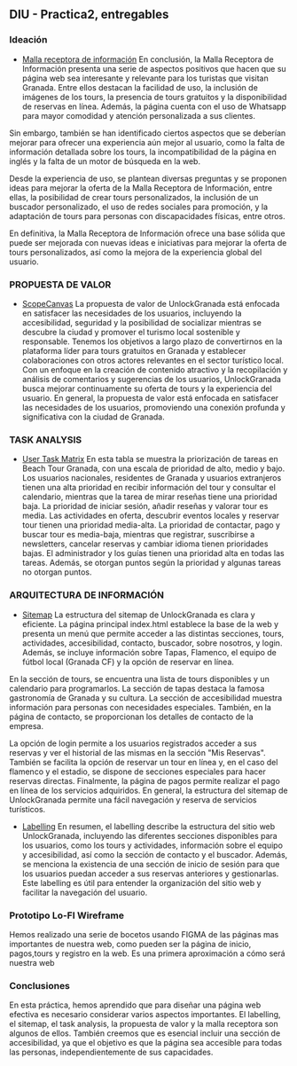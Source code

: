 ## DIU - Practica2, entregables

### Ideación 
* [Malla receptora de información](./MallaReceptora.pdf)
En conclusión, la Malla Receptora de Información presenta una serie de aspectos positivos que hacen que su página web sea interesante y relevante para los turistas que visitan Granada. Entre ellos destacan la facilidad de uso, la inclusión de imágenes de los tours, la presencia de tours gratuitos y la disponibilidad de reservas en línea. Además, la página cuenta con el uso de Whatsapp para mayor comodidad y atención personalizada a sus clientes.

Sin embargo, también se han identificado ciertos aspectos que se deberían mejorar para ofrecer una experiencia aún mejor al usuario, como la falta de información detallada sobre los tours, la incompatibilidad de la página en inglés y la falta de un motor de búsqueda en la web.

Desde la experiencia de uso, se plantean diversas preguntas y se proponen ideas para mejorar la oferta de la Malla Receptora de Información, entre ellas, la posibilidad de crear tours personalizados, la inclusión de un buscador personalizado, el uso de redes sociales para promoción, y la adaptación de tours para personas con discapacidades físicas, entre otros.

En definitiva, la Malla Receptora de Información ofrece una base sólida que puede ser mejorada con nuevas ideas e iniciativas para mejorar la oferta de tours personalizados, así como la mejora de la experiencia global del usuario.


### PROPUESTA DE VALOR
* [ScopeCanvas](PropuestaDeValor.pdf)
La propuesta de valor de UnlockGranada está enfocada en satisfacer las necesidades de los usuarios, incluyendo la accesibilidad, seguridad y la posibilidad de socializar mientras se descubre la ciudad y promover el turismo local sostenible y responsable. Tenemos los objetivos a largo plazo de convertirnos en la plataforma líder para tours gratuitos en Granada y establecer colaboraciones con otros actores relevantes en el sector turístico local. Con un enfoque en la creación de contenido atractivo y la recopilación y análisis de comentarios y sugerencias de los usuarios, UnlockGranada busca mejorar continuamente su oferta de tours y la experiencia del usuario. En general, la propuesta de valor está enfocada en satisfacer las necesidades de los usuarios, promoviendo una conexión profunda y significativa con la ciudad de Granada.

### TASK ANALYSIS

* [User Task Matrix](TaskAnalysis.PNG) 
En esta tabla se muestra la priorización de tareas en Beach Tour Granada, con una escala de prioridad de alto, medio y bajo. Los usuarios nacionales, residentes de Granada y usuarios extranjeros tienen una alta prioridad en recibir información del tour y consultar el calendario, mientras que la tarea de mirar reseñas tiene una prioridad baja. La prioridad de iniciar sesión, añadir reseñas y valorar tour es media. Las actividades en oferta, descubrir eventos locales y reservar tour tienen una prioridad media-alta. La prioridad de contactar, pago y buscar tour es media-baja, mientras que registrar, suscribirse a newsletters, cancelar reservas y cambiar idioma tienen prioridades bajas. El administrador y los guías tienen una prioridad alta en todas las tareas. Además, se otorgan puntos según la prioridad y algunas tareas no otorgan puntos.


### ARQUITECTURA DE INFORMACIÓN

* [Sitemap](SiteMap.pdf) 
La estructura del sitemap de UnlockGranada es clara y eficiente. La página principal index.html establece la base de la web y presenta un menú que permite acceder a las distintas secciones, tours, actividades, accesibilidad, contacto, buscador, sobre nosotros, y login. Además, se incluye información sobre Tapas, Flamenco, el equipo de fútbol local (Granada CF) y la opción de reservar en línea.

En la sección de tours, se encuentra una lista de tours disponibles y un calendario para programarlos. La sección de tapas destaca la famosa gastronomía de Granada y su cultura. La sección de accesibilidad muestra información para personas con necesidades especiales. También, en la página de contacto, se proporcionan los detalles de contacto de la empresa.

La opción de login permite a los usuarios registrados acceder a sus reservas y ver el historial de las mismas en la sección "Mis Reservas". También se facilita la opción de reservar un tour en línea y, en el caso del flamenco y el estadio, se dispone de secciones especiales para hacer reservas directas. Finalmente, la página de pagos permite realizar el pago en línea de los servicios adquiridos. En general, la estructura del sitemap de UnlockGranada permite una fácil navegación y reserva de servicios turísticos.
* [Labelling](LABELLING.pdf)
En resumen, el labelling describe la estructura del sitio web UnlockGranada, incluyendo las diferentes secciones disponibles para los usuarios, como los tours y actividades, información sobre el equipo y accesibilidad, así como la sección de contacto y el buscador. Además, se menciona la existencia de una sección de inicio de sesión para que los usuarios puedan acceder a sus reservas anteriores y gestionarlas. Este labelling es útil para entender la organización del sitio web y facilitar la navegación del usuario. 


### Prototipo Lo-FI Wireframe 
Hemos realizado una serie de bocetos usando FIGMA de las páginas mas importantes de nuestra web, como pueden ser la página de inicio, pagos,tours y registro en la web. Es una primera aproximación a cómo será nuestra web

### Conclusiones  
En esta práctica, hemos aprendido que para diseñar una página web efectiva es necesario considerar varios aspectos importantes. El labelling, el sitemap, el task analysis, la propuesta de valor y la malla receptora son algunos de ellos. También creemos que es esencial incluir una sección de accesibilidad, ya que el objetivo es que la página sea accesible para todas las personas, independientemente de sus capacidades.

